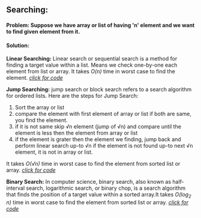 <h2>Searching:</h2>
<p>
	<h4>Problem: Suppose we have array or list of having 'n' element and we want to find given element from it.</h4>
</p>
<h4>Solution:</h4>
<p>
	<strong>Linear Searching:</strong> Linear search or sequential search is a method for finding a target value within a list. Means we check one-by-one each element from list or array. It takes <i>O(n)</i> time in worst case to find the element. <i><a href="https://github.com/milansonagra/My-Data-Stuctures-and-Algorithm/blob/master/Searching/Linear%20Searching.c">click for code</a></i>
</p>
<p>
	<strong>Jump Searching:</strong>  jump search or block search refers to a search algorithm for ordered lists.
	Here are the steps for Jump Search:
	<ol type="1">
		<li>Sort the array or list</li>
		<li>compare the element with first element of array or list if both are same, you find the element.</li>
		<li>if it is not same skip &#x221A;n element (jump of &#x221A;n) and compare until the element is less then the element from array or list</li>
		<li>if the element is grater then the element we finding, jump back and perform linear search up-to &#x221A;n if the element is not found up-to next &#x221A;n element, it is not in array or list.</li>
	</ol>
	It takes <i>O(&#x221A;n)</i> time in worst case to find the element from sorted list or array. <i><a href="https://github.com/milansonagra/My-Data-Stuctures-and-Algorithm/blob/master/Searching/Jump%20Search.c">click for code</a></i>
</p>
<p>
	<strong>Binary Search:</strong> In computer science, binary search, also known as half-interval search, logarithmic search, or binary chop, is a search algorithm that finds the position of a target value within a sorted array.It takes <i>O(log<sub>2</sub> n)</i> time in worst case to find the element from sorted list or array. <i><a href="https://github.com/milansonagra/My-Data-Stuctures-and-Algorithm/blob/master/Searching/Binary%20Search.c">click for code</a></i>
</p>
